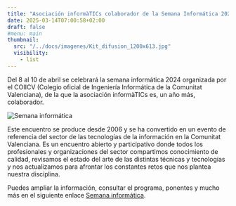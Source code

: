 ```yaml
---
title: "Asociación informàTICs colaborador de la Semana Informática 2025"
date: 2025-03-14T07:00:58+02:00
draft: false
#menu: main
thumbnail:
  src: "/../docs/imagenes/Kit_difusion_1200x613.jpg"
  visibility:
    - list
---
```


Del 8 al 10 de abril se celebrará la semana informática 2024 organizada por el COIICV (Colegio oficial de Ingeniería Informática de la Comunitat Valenciana), de la que la asociación informàTICs es, un año más, colaborador.



![Semana informática](/../docs/imagenes/Kit_difusion_1200x613.jpg)

Este encuentro se produce desde 2006 y se ha convertido en un evento de referencia del sector de las tecnologías de la información en la Comunitat Valenciana. Es un encuentro abierto y participativo donde todos los profesionales y organizaciones del sector compartimos conocimiento de calidad, revisamos el estado del arte de las distintas técnicas y tecnologías y nos actualizamos para afrontar los constantes retos que nos plantea nuestra disciplina.

Puedes ampliar la información, consultar el programa, ponentes y mucho más en el siguiente enlace  [Semana informática](https://www.semanainformatica.com/).


